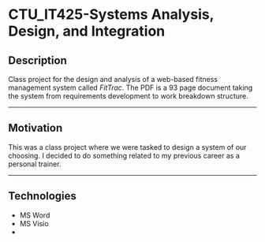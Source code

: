 # CTU_IT425-Systems Analysis, Design, and Integration

## Description
Class project for the design and analysis of a web-based fitness management system called *FitTrac*.  The PDF is a 93 page document taking the system from requirements development to work breakdown structure.

---
## Motivation                                                            
This was a class project where we were tasked to design a system of our choosing.  I decided to do something related to my previous career as a personal trainer.    

---
## Technologies
* MS Word
* MS Visio
* 

